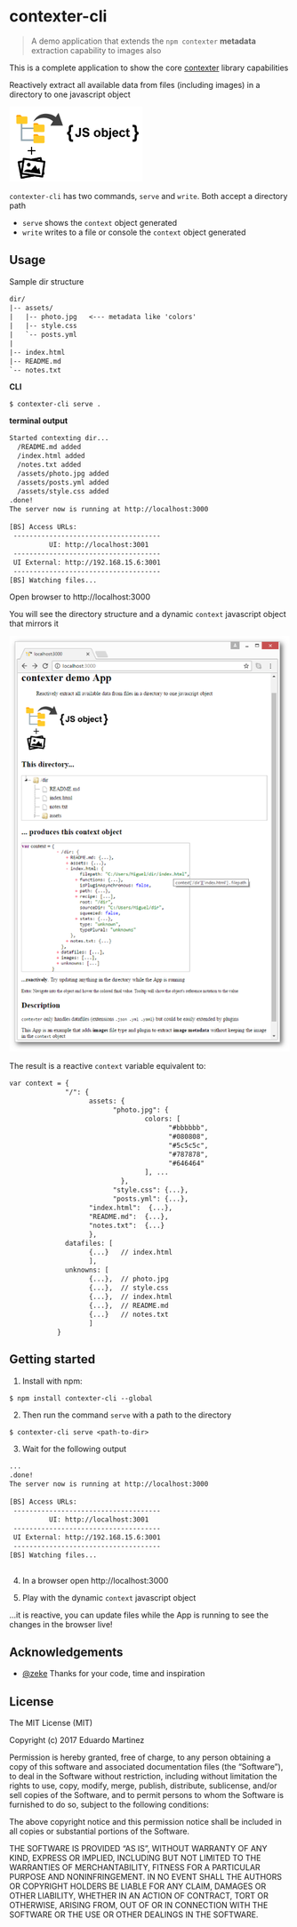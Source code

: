 # contexter-cli

> A demo application that extends the `npm contexter` **metadata** extraction capability to images also

This is a complete application to show the core [contexter](https://www.npmjs.com/package/contexter) library capabilities

Reactively extract all available data from files (including images) in a directory to one javascript object

![dir-with-images-to-jsObject-240x135](website/assets/dir-with-images-to-jsObject-240x135.png)


`contexter-cli` has two commands, `serve` and `write`. Both accept a directory path

- `serve` shows the `context` object generated
- `write` writes to a file or console the `context` object generated

## Usage

Sample dir structure

    dir/
    |-- assets/
    |   |-- photo.jpg   <--- metadata like 'colors'
    |   |-- style.css
    |   `-- posts.yml
    |
    |-- index.html
    |-- README.md
    `-- notes.txt

**CLI**

```
$ contexter-cli serve .
```
**terminal output**
```
Started contexting dir...
  /README.md added
  /index.html added
  /notes.txt added
  /assets/photo.jpg added
  /assets/posts.yml added
  /assets/style.css added
.done!
The server now is running at http://localhost:3000

[BS] Access URLs:
 -------------------------------------
          UI: http://localhost:3001
 -------------------------------------
 UI External: http://192.168.15.6:3001
 -------------------------------------
[BS] Watching files...

```
Open browser to http://localhost:3000

You will see the directory structure and a dynamic `context` javascript object that mirrors it

![homepage.png](website/assets/homepage.png)

The result is a reactive `context` variable equivalent to:

    var context = {
                  "/": {
                        assets: {
                              "photo.jpg": {
                                      colors: [
                                            "#bbbbbb",
                                            "#080808",
                                            "#5c5c5c",
                                            "#787878",
                                            "#646464"
                                      ], ...
                                },
                              "style.css": {...},
                              "posts.yml": {...},
                        "index.html":  {...},
                        "README.md":  {...},
                        "notes.txt":  {...}
                        },
                  datafiles: [
                        {...}   // index.html
                        ],
                  unknowns: [
                        {...},  // photo.jpg
                        {...},  // style.css
                        {...},  // index.html
                        {...},  // README.md
                        {...}   // notes.txt
                        ]
                }

## Getting started

1) Install with npm:

```
$ npm install contexter-cli --global
```

2) Then run the command `serve` with a path to the directory

```
$ contexter-cli serve <path-to-dir>
```
3) Wait for the following output

```
...
.done!
The server now is running at http://localhost:3000

[BS] Access URLs:
 -------------------------------------
          UI: http://localhost:3001
 -------------------------------------
 UI External: http://192.168.15.6:3001
 -------------------------------------
[BS] Watching files...


```

4) In a browser open http://localhost:3000

5) Play with the dynamic `context` javascript object

...it is reactive, you can update files while the App is running to see the changes in the browser live!

## Acknowledgements

- [@zeke](https://www.npmjs.com/~zeke) Thanks for your code, time and inspiration

## License

The MIT License (MIT)

Copyright (c) 2017 Eduardo Martinez

Permission is hereby granted, free of charge, to any person obtaining a copy of this software and associated documentation files (the “Software”), to deal in the Software without restriction, including without limitation the rights to use, copy, modify, merge, publish, distribute, sublicense, and/or sell copies of the Software, and to permit persons to whom the Software is furnished to do so, subject to the following conditions:

The above copyright notice and this permission notice shall be included in all copies or substantial portions of the Software.

THE SOFTWARE IS PROVIDED “AS IS”, WITHOUT WARRANTY OF ANY KIND, EXPRESS OR IMPLIED, INCLUDING BUT NOT LIMITED TO THE WARRANTIES OF MERCHANTABILITY, FITNESS FOR A PARTICULAR PURPOSE AND NONINFRINGEMENT. IN NO EVENT SHALL THE AUTHORS OR COPYRIGHT HOLDERS BE LIABLE FOR ANY CLAIM, DAMAGES OR OTHER LIABILITY, WHETHER IN AN ACTION OF CONTRACT, TORT OR OTHERWISE, ARISING FROM, OUT OF OR IN CONNECTION WITH THE SOFTWARE OR THE USE OR OTHER DEALINGS IN THE SOFTWARE.
